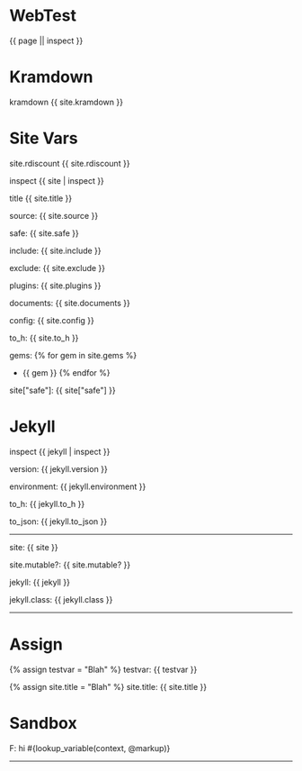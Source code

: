 # WebTest

{{ page || inspect }}

# Kramdown

kramdown {{ site.kramdown }}

# Site Vars

site.rdiscount {{ site.rdiscount }}

inspect {{ site | inspect }}

title {{ site.title }}

source: {{ site.source }}

safe: {{ site.safe }}

include: {{ site.include }}

exclude: {{ site.exclude }}

plugins: {{ site.plugins }}

documents: {{ site.documents }}

config: {{ site.config }}

to_h: {{ site.to_h }}

gems: {% for gem in site.gems %}
* {{ gem }}
{% endfor %}

site["safe"]: {{ site["safe"] }}

# Jekyll

inspect {{ jekyll | inspect }}

version: {{ jekyll.version }}

environment: {{ jekyll.environment }}

to_h: {{ jekyll.to_h }}

to_json: {{ jekyll.to_json }}

---

site: {{ site }}

site.mutable?: {{ site.mutable? }}

jekyll: {{ jekyll }}

jekyll.class: {{ jekyll.class }}

---

# Assign
{% assign testvar = "Blah" %}
testvar: {{ testvar }}

{% assign site.title = "Blah" %}
site.title: {{ site.title }}


# Sandbox

F: hi #{lookup_variable(context, @markup)}


---

